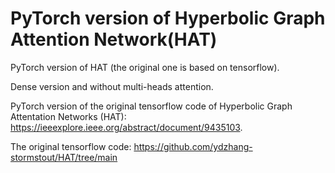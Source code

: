 # PyTorch version of Hyperbolic Graph Attention Network(HAT)
PyTorch version of HAT (the original one is based on tensorflow).

Dense version and without multi-heads attention.

PyTorch version of the original tensorflow code of Hyperbolic Graph Attentation Networks (HAT): https://ieeexplore.ieee.org/abstract/document/9435103.

The original tensorflow code: https://github.com/ydzhang-stormstout/HAT/tree/main
